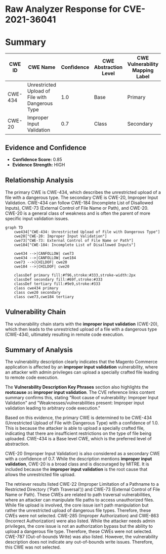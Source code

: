 # Raw Analyzer Response for CVE-2021-36041

# Summary
| CWE ID | CWE Name | Confidence | CWE Abstraction Level | CWE Vulnerability Mapping Label | CWE-Vulnerability Mapping Notes |
|---|---|---|---|---|---|
| CWE-434 | Unrestricted Upload of File with Dangerous Type | 1.0 | Base | Primary | Allowed |
| CWE-20 | Improper Input Validation | 0.7 | Class | Secondary | Discouraged |

## Evidence and Confidence

*   **Confidence Score:** 0.85
*   **Evidence Strength:** HIGH

## Relationship Analysis
The primary CWE is CWE-434, which describes the unrestricted upload of a file with a dangerous type. The secondary CWE is CWE-20, Improper Input Validation. CWE-434 can follow CWE-184 (Incomplete List of Disallowed Inputs), CWE-73 (External Control of File Name or Path), and CWE-20. CWE-20 is a general class of weakness and is often the parent of more specific input validation issues.

```mermaid
graph TD
    cwe434["CWE-434: Unrestricted Upload of File with Dangerous Type"]
    cwe20["CWE-20: Improper Input Validation"]
    cwe73["CWE-73: External Control of File Name or Path"]
    cwe184["CWE-184: Incomplete List of Disallowed Inputs"]

    cwe434 -->|CANFOLLOW| cwe73
    cwe434 -->|CANFOLLOW| cwe184
    cwe73 -->|CHILDOF| cwe20
    cwe184 -->|CHILDOF| cwe20

    classDef primary fill:#f96,stroke:#333,stroke-width:2px
    classDef secondary fill:#69f,stroke:#333
    classDef tertiary fill:#9e9,stroke:#333
    class cwe434 primary
    class cwe20 secondary
    class cwe73,cwe184 tertiary
```

## Vulnerability Chain
The vulnerability chain starts with the **improper input validation** (CWE-20), which then leads to the unrestricted upload of a file with a dangerous type (CWE-434), ultimately resulting in remote code execution.

## Summary of Analysis
The vulnerability description clearly indicates that the Magento Commerce application is affected by an **improper input validation** vulnerability, where an attacker with admin privileges can upload a specially crafted file leading to remote code execution.

The **Vulnerability Description Key Phrases** section also highlights the **rootcause** as **improper input validation**. The CVE reference links content summary confirms this, stating "Root cause of vulnerability: Improper Input Validation" and "Weaknesses/vulnerabilities present: Improper input validation leading to arbitrary code execution."

Based on this evidence, the primary CWE is determined to be CWE-434 (Unrestricted Upload of File with Dangerous Type) with a confidence of 1.0. This is because the attacker is able to upload a specially crafted file, indicating that there are insufficient restrictions on the type of file being uploaded. CWE-434 is a Base level CWE, which is the preferred level of abstraction.

CWE-20 (Improper Input Validation) is also considered as a secondary CWE with a confidence of 0.7. While the description mentions **improper input validation**, CWE-20 is a broad class and is discouraged by MITRE. It is included because the **improper input validation** is the root cause that allows the unrestricted file upload.

The retriever results listed CWE-22 (Improper Limitation of a Pathname to a Restricted Directory ('Path Traversal')) and CWE-73 (External Control of File Name or Path). These CWEs are related to path traversal vulnerabilities, where an attacker can manipulate file paths to access unauthorized files. While file upload is involved, the core issue isn't path manipulation but rather the unrestricted upload of dangerous file types. Therefore, these CWEs were not selected.
CWE-285 (Improper Authorization) and CWE-863 (Incorrect Authorization) were also listed. While the attacker needs admin privileges, the core issue is not an authorization bypass but the ability to upload a dangerous file type. Therefore, these CWEs were not selected.
CWE-787 (Out-of-bounds Write) was also listed. However, the vulnerability description does not indicate any out-of-bounds write issues. Therefore, this CWE was not selected.